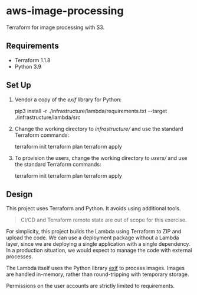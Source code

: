 # aws-image-processing

Terraform for image processing with S3.

## Requirements

- Terraform 1.1.8
- Python 3.9

## Set Up

1. Vendor a copy of the *exif* library for Python:

    pip3 install -r ./infrastructure/lambda/requirements.txt --target ./infrastructure/lambda/src

2. Change the working directory to *infrastructure/* and use the standard Terraform commands:

    terraform init
    terraform plan
    terraform apply

3. To provision the users, change the working directory to *users/* and use the standard Terraform commands:

    terraform init
    terraform plan
    terraform apply

## Design

This project uses Terraform and Python. It avoids using additional tools.

> CI/CD and Terraform remote state are out of scope for this exercise.

For simplicity, this project builds the Lambda using Terraform to ZIP and upload the code. We can use a deployment package without a Lambda layer, since we are deploying a single application with a single dependency. In a production situation, we would expect to manage the code with external processes.

The Lambda itself uses the Python library [exif](https://pypi.org/project/exif/) to process images. Images are handled in-memory, rather than round-tripping with temporary storage.

Permissions on the user accounts are strictly limited to requirements.
